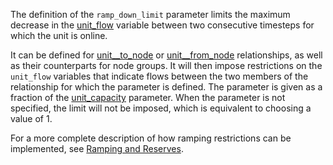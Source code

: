 The definition of the `ramp_down_limit` parameter limits the maximum decrease in the [unit\_flow](@ref) variable between two consecutive timesteps for which the unit is online.

It can be defined for [unit__to_node](@ref) or [unit__from_node](@ref) relationships, as well as their counterparts for node groups. It will then impose restrictions on the `unit_flow` variables that indicate flows between the two members of the relationship for which the parameter is defined. The parameter is given as a fraction of the [unit\_capacity](@ref) parameter. When the parameter is not specified, the limit will not be imposed, which is equivalent to choosing a value of 1.

For a more complete description of how ramping restrictions can be implemented, see [Ramping and Reserves](@ref).

